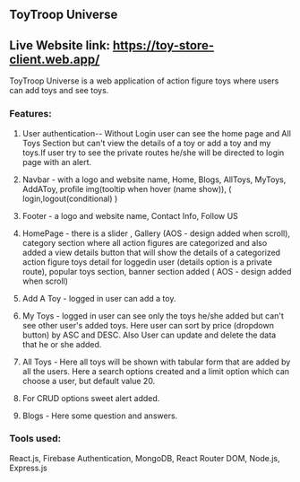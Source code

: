 ## ToyTroop Universe

## Live Website link:  https://toy-store-client.web.app/

ToyTroop Universe is a web application of action figure toys where users can add toys and see toys.

### Features:

1) User authentication-- Without Login user can see the home page and All Toys Section but can't view the details of a toy or add a toy and my toys.If user try to see the private routes he/she will be directed to login page with an alert.

2) Navbar - with a logo and website name, Home, Blogs, AllToys, MyToys, AddAToy, profile img(tooltip when hover (name show)), ( login,logout(conditional) )

3) Footer -  a logo and website name, Contact Info, Follow US

4) HomePage - there is a slider , Gallery (AOS - design added when scroll), category section where all action figures are categorized and also added a view details button that will show the details of a categorized action figure toys detail for loggedin user (details option is a private route), popular toys section, banner section added ( AOS - design added when scroll)

5) Add A Toy - logged in user can add a toy.

6) My Toys - logged in user can see only the toys he/she added but can't see other user's  added toys. Here user can sort by price (dropdown button) by ASC and DESC.
Also User can update and delete the data that he or she added.

7) All Toys - Here all toys will be shown with tabular form that are added by all the users. Here a search options created and a limit option which can choose a user, but default value 20. 

8) For CRUD options sweet alert added. 

9)  Blogs - Here some question and answers.


### Tools used:

React.js,
Firebase Authentication,
MongoDB,
React Router DOM,
Node.js,
Express.js